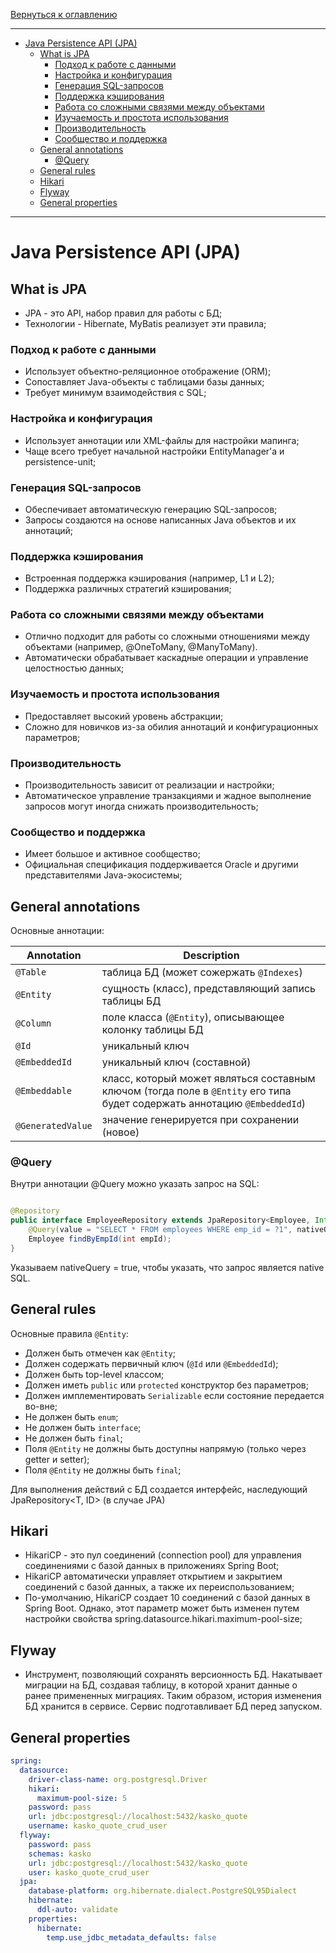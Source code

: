 [Вернуться к оглавлению](https://github.com/engine-it-in/different-level-task/blob/main/README.md)
***
* [Java Persistence API (JPA)](#java-persistence-api--jpa-)
  * [What is JPA](#what-is-jpa)
    * [Подход к работе с данными](#подход-к-работе-с-данными)
    * [Настройка и конфигурация](#настройка-и-конфигурация)
    * [Генерация SQL-запросов](#генерация-sql-запросов)
    * [Поддержка кэширования](#поддержка-кэширования)
    * [Работа со сложными связями между объектами](#работа-со-сложными-связями-между-объектами)
    * [Изучаемость и простота использования](#изучаемость-и-простота-использования)
    * [Производительность](#производительность)
    * [Сообщество и поддержка](#сообщество-и-поддержка)
  * [General annotations](#general-annotations)
    * [@Query](#query)
  * [General rules](#general-rules)
  * [Hikari](#hikari)
  * [Flyway](#flyway)
  * [General properties](#general-properties)
***

# Java Persistence API (JPA)

## What is JPA
* JPA - это API, набор правил для работы с БД; 
* Технологии - Hibernate, MyBatis реализует эти правила;

### Подход к работе с данными

* Использует объектно-реляционное отображение (ORM);
* Сопоставляет Java-объекты с таблицами базы данных;
* Требует минимум взаимодействия с SQL;

### Настройка и конфигурация

* Использует аннотации или XML-файлы для настройки мапинга;
* Чаще всего требует начальной настройки EntityManager'а и persistence-unit;

### Генерация SQL-запросов

* Обеспечивает автоматическую генерацию SQL-запросов;
* Запросы создаются на основе написанных Java объектов и их аннотаций;

### Поддержка кэширования

* Встроенная поддержка кэширования (например, L1 и L2);
* Поддержка различных стратегий кэширования;

### Работа со сложными связями между объектами

* Отлично подходит для работы со сложными отношениями между объектами (например, @OneToMany, @ManyToMany).
* Автоматически обрабатывает каскадные операции и управление целостностью данных;

### Изучаемость и простота использования

* Предоставляет высокий уровень абстракции;
* Сложно для новичков из-за обилия аннотаций и конфигурационных параметров;

### Производительность

* Производительность зависит от реализации и настройки;
* Автоматическое управление транзакциями и жадное выполнение запросов могут иногда снижать производительность;

### Сообщество и поддержка

* Имеет большое и активное сообщество;
* Официальная спецификация поддерживается Oracle и другими представителями Java-экосистемы;

## General annotations

Основные аннотации:

| Annotation        | Description                                                                                                              |
|-------------------|--------------------------------------------------------------------------------------------------------------------------|
| `@Table`          | таблица БД (может сожержать `@Indexes`)                                                                                  |
| `@Entity`         | сущность (класс), представляющий запись таблицы БД                                                                       |
| `@Column`         | поле класса (`@Entity`), описывающее колонку таблицы БД                                                                  |
| `@Id`             | уникальный ключ                                                                                                          |
| `@EmbeddedId`     | уникальный ключ (составной)                                                                                              |
| `@Embeddable`     | класс, который может являться составным ключом (тогда поле в `@Entity` его типа будет содержать аннотацию `@EmbeddedId`) |
| `@GeneratedValue` | значение генерируется при сохранении (новое)                                                                             |

### @Query

Внутри аннотации @Query можно указать запрос на SQL:

```java

@Repository
public interface EmployeeRepository extends JpaRepository<Employee, Integer> {
    @Query(value = "SELECT * FROM employees WHERE emp_id = ?1", nativeQuery = true)
    Employee findByEmpId(int empId);
}
```

Указываем nativeQuery = true, чтобы указать, что запрос является native SQL.

## General rules

Основные правила `@Entity`:

- Должен быть отмечен как `@Entity`;
- Должен содержать первичный ключ (`@Id` или  `@EmbeddedId`);
- Должен быть top-level классом;
- Должен иметь `public` или `protected` конструктор без параметров;
- Должен имплементировать `Serializable` если состояние передается во-вне;
- Не должен быть `enum`;
- Не должен быть `interface`;
- Не должен быть `final`;
- Поля `@Entity` не должны быть доступны напрямую (только через getter и setter);
- Поля `@Entity` не должны быть `final`;

Для выполнения действий с БД создается интерфейс, наследующий JpaRepository<T, ID> (в случае JPA)

## Hikari

* HikariCP - это пул соединений (connection pool) для управления соединениями с базой данных в приложениях Spring Boot; 
* HikariCP автоматически управляет открытием и закрытием соединений с базой данных, а также их переиспользованием; 
* По-умолчанию, HikariCP создает 10 соединений с базой данных в Spring Boot. Однако, этот параметр может быть изменен путем
настройки свойства spring.datasource.hikari.maximum-pool-size;

## Flyway

* Инструмент, позволяющий сохранять версионность БД. Накатывает миграции на БД, создавая таблицу, в которой хранит данные
о ранее примененных миграциях. Таким образом, история изменения БД хранится в сервисе. Сервис подготавливает БД перед
запуском.

## General properties

```yaml
spring:
  datasource:
    driver-class-name: org.postgresql.Driver
    hikari:
      maximum-pool-size: 5
    password: pass
    url: jdbc:postgresql://localhost:5432/kasko_quote
    username: kasko_quote_crud_user
  flyway:
    password: pass
    schemas: kasko
    url: jdbc:postgresql://localhost:5432/kasko_quote
    user: kasko_quote_crud_user
  jpa:
    database-platform: org.hibernate.dialect.PostgreSQL95Dialect
    hibernate:
      ddl-auto: validate
    properties:
      hibernate:
        temp.use_jdbc_metadata_defaults: false
```
